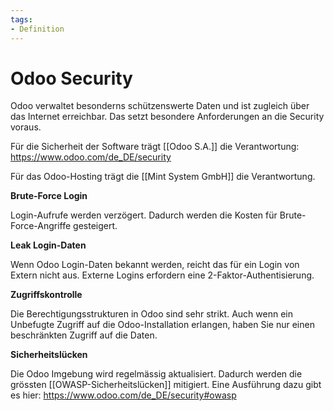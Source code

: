```yaml
---
tags:
- Definition
---
```


# Odoo Security

Odoo verwaltet besonderns schützenswerte Daten und ist zugleich über das Internet erreichbar. Das setzt besondere Anforderungen an die Security voraus.

Für die Sicherheit der Software trägt [[Odoo S.A.]] die Verantwortung: <https://www.odoo.com/de_DE/security>

Für das Odoo-Hosting trägt die [[Mint System GmbH]] die Verantwortung.

**Brute-Force Login**

Login-Aufrufe werden verzögert. Dadurch werden die Kosten für Brute-Force-Angriffe gesteigert.

**Leak Login-Daten**

Wenn Odoo Login-Daten bekannt werden, reicht das für ein Login von Extern nicht aus. Externe Logins erfordern eine 2-Faktor-Authentisierung.

**Zugriffskontrolle**

Die Berechtigungsstrukturen in Odoo sind sehr strikt. Auch wenn ein Unbefugte Zugriff auf die Odoo-Installation erlangen, haben Sie nur einen beschränkten Zugriff auf die Daten.

**Sicherheitslücken**

Die Odoo Imgebung wird regelmässig aktualisiert. Dadurch werden die grössten [[OWASP-Sicherheitslücken]] mitigiert. Eine Ausführung dazu gibt es hier: <https://www.odoo.com/de_DE/security#owasp>